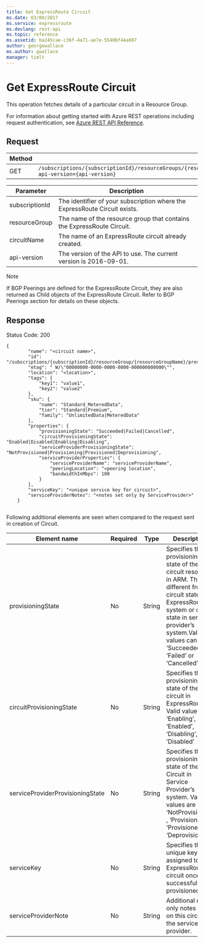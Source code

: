 ```yaml
---
title: Get ExpressRoute Circuit
ms.date: 03/09/2017
ms.service: expressroute
ms.devlang: rest-api
ms.topic: reference
ms.assetid: ba245cae-c36f-4a71-ae7e-55406f44a607
author: georgewallace
ms.author: gwallace
manager: timlt
---
```

# Get ExpressRoute Circuit
This operation fetches details of a particular circuit in a Resource Group.  

For information about getting started with Azure REST operations including request authentication, see [Azure REST API Reference](../../../index.md).

## Request  
  
|Method|Request URI|  
|------------|-----------------|  
|GET|`/subscriptions/{subscriptionId}/resourceGroups/{resourceGroupName}/providers/Microsoft.Network/expressRouteCircuits/{circuitName}?api-version={api-version}`|  

| Parameter | Description |
| --------- | ----------- |
| subscriptionId | The identifier of your subscription where the ExpressRoute Circuit exists. |
| resourceGroup | The name of the resource group that contains the ExpressRoute Circuit. |
| circuitName | The name of an ExpressRoute circuit already created.|
| api-version | The version of the API to use. The current version is 2016-09-01. | 

> [!NOTE]
>  If BGP Peerings are defined for the ExpressRoute Circuit, they are also returned as Child objects of the ExpressRoute Circuit. Refer to BGP Peerings section for details on these objects.  
  
## Response  
 Status Code: 200  
  
```  
{  
        "name": "<circuit name>",  
        "id": "/subscriptions/{subscriptionId}/resourceGroup/{resourceGroupName}/providers/Microsoft.Network/expressRouteCircuits/{circuitName}",  
        "etag": " W/\"00000000-0000-0000-0000-000000000000\"",  
        "location": "<location>",  
        "tags": {  
            "key1": "value1",  
            "key2": "value2"  
        },  
        "sku": {  
            "name": "Standard_MeteredData",  
            "tier": "Standard|Premium",  
            "family": "UnlimitedData|MeteredData"  
        },  
        "properties": {  
            "provisioningState": "Succeeded|Failed|Cancelled",  
            "circuitProvisioningState": "Enabled|Disabled|Enabling|Disabling",  
            "serviceProviderProvisioningState": "NotProvisioned|Provisioning|Provisioned|Deprovisioning",  
            "serviceProviderProperties": {  
                "serviceProviderName": "serviceProviderName",  
                "peeringLocation": "<peering location",  
                "bandwidthInMbps": 100  
            }  
        },  
        "serviceKey": "<unique service key for circuit>",  
        "serviceProviderNotes": "<notes set only by ServiceProvider>"  
    }  
  
```  
  
 Following additional elements are seen when compared to the request sent in creation of Circuit.  
  
|Element name|Required|Type|Description|  
|------------------|--------------|----------|-----------------|  
|provisioningState|No|String|Specifies the provisioning state of the circuit resource in ARM. This is different from circuit state in ExpressRoute system or circuit state in service provider’s system.Valid values can be ‘Succeeded’, ‘Failed’ or ‘Cancelled’|  
|circuitProvisioningState|No|String|Specifies the provisioning state of the circuit in ExpressRoute. Valid values are ‘Enabling’, ‘Enabled’, ‘Disabling’, ‘Disabled’|  
|serviceProviderProvisioningState|No|String|Specifies the provisioning state of the Circuit in Service Provider’s system. Valid values are ‘NotProvisioned’ , ‘Provisioning’, ‘Provisioned’, ‘Deprovisioning’.|  
|serviceKey|No|String|Specifies the unique key assigned to the ExpressRoute circuit once successfully provisioned.|  
|serviceProviderNote|No|String|Additional read only notes set on this circuit by the service provider.|